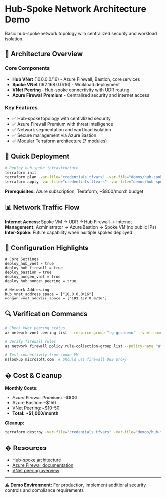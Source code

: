 # Hub-Spoke Network Architecture Demo

Basic hub-spoke network topology with centralized security and workload isolation.

## 🎯 Architecture Overview

### Core Components
- **Hub VNet** (10.0.0.0/16) - Azure Firewall, Bastion, core services
- **Spoke VNet** (192.168.0.0/16) - Workload deployment
- **VNet Peering** - Hub-spoke connectivity with UDR routing
- **Azure Firewall Premium** - Centralized security and internet access

### Key Features
- ✅ Hub-spoke topology with centralized security
- ✅ Azure Firewall Premium with threat intelligence
- ✅ Network segmentation and workload isolation
- ✅ Secure management via Azure Bastion
- ✅ Modular Terraform architecture (7 modules)

## 🚀 Quick Deployment

```bash
# Deploy hub-spoke infrastructure
terraform init
terraform plan -var-file="credentials.tfvars" -var-file="demos/hub-spoke/hub-non-gen-basic-demo.tfvars"
terraform apply -var-file="credentials.tfvars" -var-file="demos/hub-spoke/hub-non-gen-basic-demo.tfvars"
```

**Prerequisites:** Azure subscription, Terraform, ~$800/month budget

## 📊 Network Traffic Flow

**Internet Access:** Spoke VM → UDR → Hub Firewall → Internet  
**Management:** Administrator → Azure Bastion → Spoke VM (no public IPs)  
**Inter-Spoke:** Future capability when multiple spokes deployed

## 🔧 Configuration Highlights

```hcl
# Core Settings
deploy_hub_vnet = true
deploy_hub_firewall = true
deploy_bastion = true
deploy_nongen_vnet = true
deploy_hub_nongen_peering = true

# Network Addressing
hub_vnet_address_space = ["10.0.0.0/16"]
nongen_vnet_address_space = ["192.168.0.0/16"]
```

## 🔍 Verification Commands

```bash
# Check VNet peering status
az network vnet peering list --resource-group "rg-gcc-demo" --vnet-name "vnet-hub-gcc-demo"

# Verify firewall rules
az network firewall policy rule-collection-group list --policy-name "afwp-hub-gcc-demo" --resource-group "rg-gcc-demo"

# Test connectivity from spoke VM
nslookup microsoft.com  # Should use firewall DNS proxy
```

## � Cost & Cleanup

**Monthly Costs:**
- Azure Firewall Premium: ~$800
- Azure Bastion: ~$150  
- VNet Peering: ~$10-50
- **Total: ~$1,000/month**

**Cleanup:**
```bash
terraform destroy -var-file="credentials.tfvars" -var-file="demos/hub-spoke/hub-non-gen-basic-demo.tfvars"
```

## � Resources

- [Hub-spoke architecture](https://docs.microsoft.com/azure/architecture/reference-architectures/hybrid-networking/hub-spoke)
- [Azure Firewall documentation](https://docs.microsoft.com/azure/firewall/)
- [VNet peering overview](https://docs.microsoft.com/azure/virtual-network/virtual-network-peering-overview)

---
**⚠️ Demo Environment:** For production, implement additional security controls and compliance requirements.
